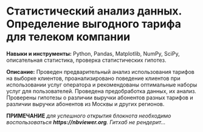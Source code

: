
# Статистический анализ данных. Определение выгодного тарифа для телеком компании

__Навыки и инструменты:__ Python, Pandas, Matplotlib, NumPy, SciPy, описательная статистика, проверка статистических гипотез.

__Описание:__ Проведен предварительный анализ использования тарифов на выборке клиентов, проанализировано поведение клиентов при использовании услуг оператора и рекомендованы оптимальные наборы услуг для пользователей. Проведена предобработка данных, их анализ. Проверены гипотезы о различии выручки абонентов разных тарифов и различии выручки абонентов из Москвы и других регионов.

__ПРИМЕЧАНИЕ__ _для успешного открытия блокнота необходимо воспользоваться __https://nbviewer.org__. Гитхаб не рендерит..._